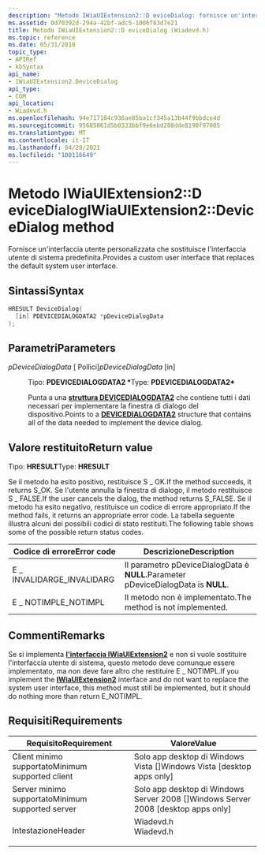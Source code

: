 ```yaml
---
description: "Metodo IWiaUIExtension2::D eviceDialog: fornisce un'interfaccia utente personalizzata che sostituisce l'interfaccia utente di sistema predefinita."
ms.assetid: 0d70392d-294a-42bf-adc5-1006f83d7e21
title: Metodo IWiaUIExtension2::D eviceDialog (Wiadevd.h)
ms.topic: reference
ms.date: 05/31/2018
topic_type:
- APIRef
- kbSyntax
api_name:
- IWiaUIExtension2.DeviceDialog
api_type:
- COM
api_location:
- Wiadevd.h
ms.openlocfilehash: 94e717184c936ae85ba1cf345a13b44f9bbdce4d
ms.sourcegitcommit: 95685061d5b0333bbf9e6ebd208dde8190f97005
ms.translationtype: MT
ms.contentlocale: it-IT
ms.lasthandoff: 04/28/2021
ms.locfileid: "108116649"
---
```

# <a name="iwiauiextension2devicedialog-method"></a><span data-ttu-id="f0137-103">Metodo IWiaUIExtension2::D eviceDialog</span><span class="sxs-lookup"><span data-stu-id="f0137-103">IWiaUIExtension2::DeviceDialog method</span></span>

<span data-ttu-id="f0137-104">Fornisce un'interfaccia utente personalizzata che sostituisce l'interfaccia utente di sistema predefinita.</span><span class="sxs-lookup"><span data-stu-id="f0137-104">Provides a custom user interface that replaces the default system user interface.</span></span>

## <a name="syntax"></a><span data-ttu-id="f0137-105">Sintassi</span><span class="sxs-lookup"><span data-stu-id="f0137-105">Syntax</span></span>


```C++
HRESULT DeviceDialog(
  [in] PDEVICEDIALOGDATA2 *pDeviceDialogData
);
```



## <a name="parameters"></a><span data-ttu-id="f0137-106">Parametri</span><span class="sxs-lookup"><span data-stu-id="f0137-106">Parameters</span></span>

<dl> <dt>

<span data-ttu-id="f0137-107">*pDeviceDialogData* \[ Pollici\]</span><span class="sxs-lookup"><span data-stu-id="f0137-107">*pDeviceDialogData* \[in\]</span></span>
</dt> <dd>

<span data-ttu-id="f0137-108">Tipo: **PDEVICEDIALOGDATA2 \***</span><span class="sxs-lookup"><span data-stu-id="f0137-108">Type: **PDEVICEDIALOGDATA2\***</span></span>

<span data-ttu-id="f0137-109">Punta a una [**struttura DEVICEDIALOGDATA2**](-wia-devicedialogdata2.md) che contiene tutti i dati necessari per implementare la finestra di dialogo del dispositivo.</span><span class="sxs-lookup"><span data-stu-id="f0137-109">Points to a [**DEVICEDIALOGDATA2**](-wia-devicedialogdata2.md) structure that contains all of the data needed to implement the device dialog.</span></span>

</dd> </dl>

## <a name="return-value"></a><span data-ttu-id="f0137-110">Valore restituito</span><span class="sxs-lookup"><span data-stu-id="f0137-110">Return value</span></span>

<span data-ttu-id="f0137-111">Tipo: **HRESULT**</span><span class="sxs-lookup"><span data-stu-id="f0137-111">Type: **HRESULT**</span></span>

<span data-ttu-id="f0137-112">Se il metodo ha esito positivo, restituisce S \_ OK.</span><span class="sxs-lookup"><span data-stu-id="f0137-112">If the method succeeds, it returns S\_OK.</span></span> <span data-ttu-id="f0137-113">Se l'utente annulla la finestra di dialogo, il metodo restituisce S \_ FALSE.</span><span class="sxs-lookup"><span data-stu-id="f0137-113">If the user cancels the dialog, the method returns S\_FALSE.</span></span> <span data-ttu-id="f0137-114">Se il metodo ha esito negativo, restituisce un codice di errore appropriato.</span><span class="sxs-lookup"><span data-stu-id="f0137-114">If the method fails, it returns an appropriate error code.</span></span> <span data-ttu-id="f0137-115">La tabella seguente illustra alcuni dei possibili codici di stato restituiti.</span><span class="sxs-lookup"><span data-stu-id="f0137-115">The following table shows some of the possible return status codes.</span></span>



| <span data-ttu-id="f0137-116">Codice di errore</span><span class="sxs-lookup"><span data-stu-id="f0137-116">Error code</span></span>    | <span data-ttu-id="f0137-117">Descrizione</span><span class="sxs-lookup"><span data-stu-id="f0137-117">Description</span></span>                              |
|---------------|------------------------------------------|
| <span data-ttu-id="f0137-118">E \_ INVALIDARG</span><span class="sxs-lookup"><span data-stu-id="f0137-118">E\_INVALIDARG</span></span> | <span data-ttu-id="f0137-119">Il parametro pDeviceDialogData è **NULL.**</span><span class="sxs-lookup"><span data-stu-id="f0137-119">Parameter pDeviceDialogData is **NULL**.</span></span> |
| <span data-ttu-id="f0137-120">E \_ NOTIMPL</span><span class="sxs-lookup"><span data-stu-id="f0137-120">E\_NOTIMPL</span></span>    | <span data-ttu-id="f0137-121">Il metodo non è implementato.</span><span class="sxs-lookup"><span data-stu-id="f0137-121">The method is not implemented.</span></span>           |



 

## <a name="remarks"></a><span data-ttu-id="f0137-122">Commenti</span><span class="sxs-lookup"><span data-stu-id="f0137-122">Remarks</span></span>

<span data-ttu-id="f0137-123">Se si implementa [**l'interfaccia IWiaUIExtension2**](-wia-iwiauiextension2.md) e non si vuole sostituire l'interfaccia utente di sistema, questo metodo deve comunque essere implementato, ma non deve fare altro che restituire E \_ NOTIMPL.</span><span class="sxs-lookup"><span data-stu-id="f0137-123">If you implement the [**IWiaUIExtension2**](-wia-iwiauiextension2.md) interface and do not want to replace the system user interface, this method must still be implemented, but it should do nothing more than return E\_NOTIMPL.</span></span>

## <a name="requirements"></a><span data-ttu-id="f0137-124">Requisiti</span><span class="sxs-lookup"><span data-stu-id="f0137-124">Requirements</span></span>



| <span data-ttu-id="f0137-125">Requisito</span><span class="sxs-lookup"><span data-stu-id="f0137-125">Requirement</span></span> | <span data-ttu-id="f0137-126">Valore</span><span class="sxs-lookup"><span data-stu-id="f0137-126">Value</span></span> |
|-------------------------------------|--------------------------------------------------------------------------------------|
| <span data-ttu-id="f0137-127">Client minimo supportato</span><span class="sxs-lookup"><span data-stu-id="f0137-127">Minimum supported client</span></span><br/> | <span data-ttu-id="f0137-128">Solo app desktop di Windows Vista \[\]</span><span class="sxs-lookup"><span data-stu-id="f0137-128">Windows Vista \[desktop apps only\]</span></span><br/>                                       |
| <span data-ttu-id="f0137-129">Server minimo supportato</span><span class="sxs-lookup"><span data-stu-id="f0137-129">Minimum supported server</span></span><br/> | <span data-ttu-id="f0137-130">Solo app desktop di Windows Server 2008 \[\]</span><span class="sxs-lookup"><span data-stu-id="f0137-130">Windows Server 2008 \[desktop apps only\]</span></span><br/>                                 |
| <span data-ttu-id="f0137-131">Intestazione</span><span class="sxs-lookup"><span data-stu-id="f0137-131">Header</span></span><br/>                   | <dl> <span data-ttu-id="f0137-132"><dt>Wiadevd.h</dt></span><span class="sxs-lookup"><span data-stu-id="f0137-132"><dt>Wiadevd.h</dt></span></span> </dl> |



 

 




